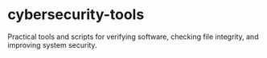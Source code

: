 # cybersecurity-tools
Practical tools and scripts for verifying software, checking file integrity, and improving system security.
